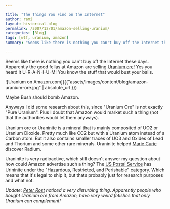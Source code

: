 ```yaml
---

title: "The Things You Find on the Internet"
author: rami
layout: historical-blog
permalink: /2007/12/01/amazon-selling-uranium/
categories: [Blog]
tags: [wtf, uranium, amazon]
summary: "Seems like there is nothing you can't buy off the Internet these days. Apparently the good fellas at Amazon.com are selling Uranium ore! Yes you heard it U-R-A-N-I-U-M! You know the stuff that would bust your balls."

---
```


Seems like there is nothing you can't buy off the Internet these days. Apparently the good fellas at Amazon are selling [Uranium ore](http://www.amazon.com/Uranium-Ore/dp/B000796XXM)! Yes you heard it U-R-A-N-I-U-M! You know the stuff that would bust your balls.

![Uranium on Amazon.com]({{"assets/images/content/blog/amazon-uranium-ore.jpg" | absolute_url }})

Maybe Bush should bomb Amazon. 

Anyways I did some research about this, since "Uranium Ore" is not exactly "Pure Uranium". Plus I doubt that Amazon would market such a thing (not that the authorities would let them anyways).

Uranium ore or Uraninite is a mineral that is mainly composited of UO2 or Uranium Dioxide. Pretty much like CO2 but with a Uranium atom instead of a Carbon atom. But it also contains smaller traces of UO3 and Oxides of Lead and Thorium and some other rare minerals. Uraninite helped [Marie Curie](http://en.wikipedia.org/wiki/Maria\_Sklodowska-Curie) discover Radium.

Uraninite is very radioactive, which still doesn't answer my question about how could Amazon  advertise such a thing? The [US Postal Service](http://pe.usps.gov/text/pub52/pub52c3_024.htm) has Urininite under the "Hazardous, Restricted, and Perishable" category. Which means that it's legal to ship it, but thats probably just for research purposes and what not.

*Update: [Peter Rost](http://peterrost.blogspot.com/2007/11/amazoncom-sells-uranium.html) noticed a very disturbing thing. Apparently people who bought Uranium ore from Amazon, have very weird fetishes that only Uranium can complement!*

